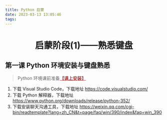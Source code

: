 ```yaml
---
title: Python 启蒙
date: 2023-03-13 13:05:46
tags:
---
```


# <center>启蒙阶段(1)——熟悉键盘</center>

## 第一课 Python 环境安装与键盘熟悉
> Python 环境课前准备<font color="#a33"><b><u>【课上安装】</u></b></font>
1.  下载 Visual Studio Code，下载地址 https://code.visualstudio.com/
2.  下载 Python 解释器，下载地址 https://www.python.org/downloads/release/python-352/
3.  下载安装聊天沟通工具，下载地址 https://weixin.qq.com/cgi-bin/readtemplate?lang=zh_CN&t=page/faq/win/390/index&faq=win_390